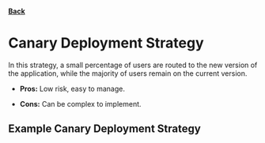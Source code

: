 #### [Back](../Deployments.md)

# Canary Deployment Strategy

In this strategy, a small percentage of users are routed to the new version of the application, while the majority of users remain on the current version.

+ **Pros:** Low risk, easy to manage.

+ **Cons:** Can be complex to implement.

## Example Canary Deployment Strategy
```yaml

```